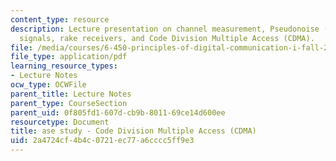 ```yaml
---
content_type: resource
description: Lecture presentation on channel measurement, Pseudonoise (PN) probing
  signals, rake receivers, and Code Division Multiple Access (CDMA).
file: /media/courses/6-450-principles-of-digital-communication-i-fall-2009/2a4724cf4b4c0721ec77a6cccc5ff9e3_MIT6_450F09_slide24.pdf
file_type: application/pdf
learning_resource_types:
- Lecture Notes
ocw_type: OCWFile
parent_title: Lecture Notes
parent_type: CourseSection
parent_uid: 0f805fd1-607d-cb9b-8011-69ce14d600ee
resourcetype: Document
title: ase study - Code Division Multiple Access (CDMA)
uid: 2a4724cf-4b4c-0721-ec77-a6cccc5ff9e3
---
```

